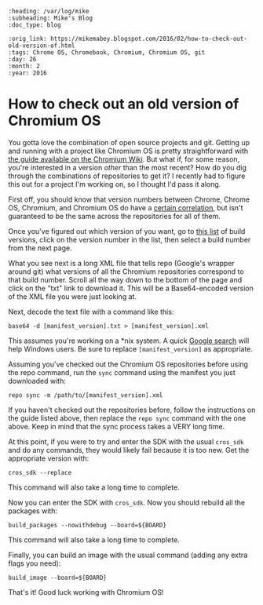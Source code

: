 ```eval_rst
:heading: /var/log/mike
:subheading: Mike's Blog
:doc_type: blog

:orig_link: https://mikemabey.blogspot.com/2016/02/how-to-check-out-old-version-of.html
:tags: Chrome OS, Chromebook, Chromium, Chromium OS, git
:day: 26
:month: 2
:year: 2016
```
# How to check out an old version of Chromium OS

You gotta love the combination of open source projects and git. Getting up and running with a project like Chromium OS
is pretty straightforward with [the guide available on the Chromium
Wiki](http://www.chromium.org/chromium-os/developer-guide). But what if, for some reason, you're interested in a version
*other* than the most recent? How do you dig through the combinations of repositories to get it? I recently had to
figure this out for a project I'm working on, so I thought I'd pass it along.

First off, you should know that version numbers between Chrome, Chrome OS, Chromium, and Chromium OS do have a [certain
correlation](https://www.chromium.org/developers/version-numbers), but isn't guaranteed to be the same across the
repositories for all of them.

Once you've figured out which version of you want, go to [this
list](https://chromium.googlesource.com/chromiumos/manifest-versions/+/master/paladin/buildspecs/) of build versions,
click on the version number in the list, then select a build number from the next page.

What you see next is a long XML file that tells repo (Google's wrapper around git) what versions of all the Chromium
repositories correspond to that build number. Scroll all the way down to the bottom of the page and click on the "txt"
link to download it. This will be a Base64-encoded version of the XML file you were just looking at.

Next, decode the text file with a command like this:
```
base64 -d [manifest_version].txt > [manifest_version].xml
```

This assumes you're working on a \*nix system. A quick [Google search](http://lmgtfy.com/?q=decode+base64+on+Windows)
will help Windows users. Be sure to replace `[manifest_version]` as appropriate.

Assuming you've checked out the Chromium OS repositories before using the repo command, run the `sync` command using the
manifest you just downloaded with:
```
repo sync -m /path/to/[manifest_version].xml
```

If you haven't checked out the repositories before, follow the instructions on the guide listed above, then replace the
`repo sync` command with the one above. Keep in mind that the sync process takes a VERY long time.

At this point, if you were to try and enter the SDK with the usual `cros_sdk` and do any commands, they would likely
fail because it is too new. Get the appropriate version with:
```
cros_sdk --replace
```
This command will also take a long time to complete.

Now you can enter the SDK with `cros_sdk`. Now you should rebuild all the packages with:
```
build_packages --nowithdebug --board=${BOARD}
```
This command will also take a long time to complete.

Finally, you can build an image with the usual command (adding any extra flags you need):
```
build_image --board=${BOARD}
```

That's it! Good luck working with Chromium OS!
